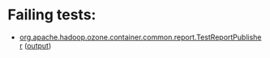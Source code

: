 # Failing tests: 

 * [org.apache.hadoop.ozone.container.common.report.TestReportPublisher](hadoop-hdds/container-service/org.apache.hadoop.ozone.container.common.report.TestReportPublisher.txt) ([output](hadoop-hdds/container-service/org.apache.hadoop.ozone.container.common.report.TestReportPublisher-output.txt))
